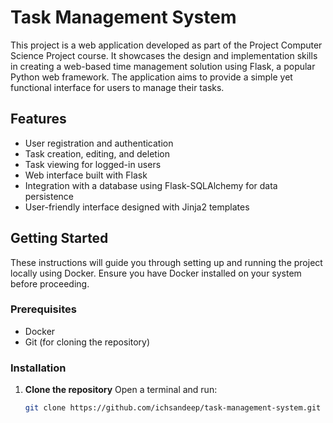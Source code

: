 # Task Management System
This project is a web application developed as part of the Project Computer Science Project course. It showcases the design and implementation skills in creating a web-based time management solution using Flask, a popular Python web framework. The application aims to provide a simple yet functional interface for users to manage their tasks.

## Features
- User registration and authentication
- Task creation, editing, and deletion
- Task viewing for logged-in users
- Web interface built with Flask
- Integration with a database using Flask-SQLAlchemy for data persistence
- User-friendly interface designed with Jinja2 templates

## Getting Started
These instructions will guide you through setting up and running the project locally using Docker. Ensure you have Docker installed on your system before proceeding.

### Prerequisites
- Docker
- Git (for cloning the repository)

### Installation
1. **Clone the repository**
   Open a terminal and run:
   ```bash
   git clone https://github.com/ichsandeep/task-management-system.git
